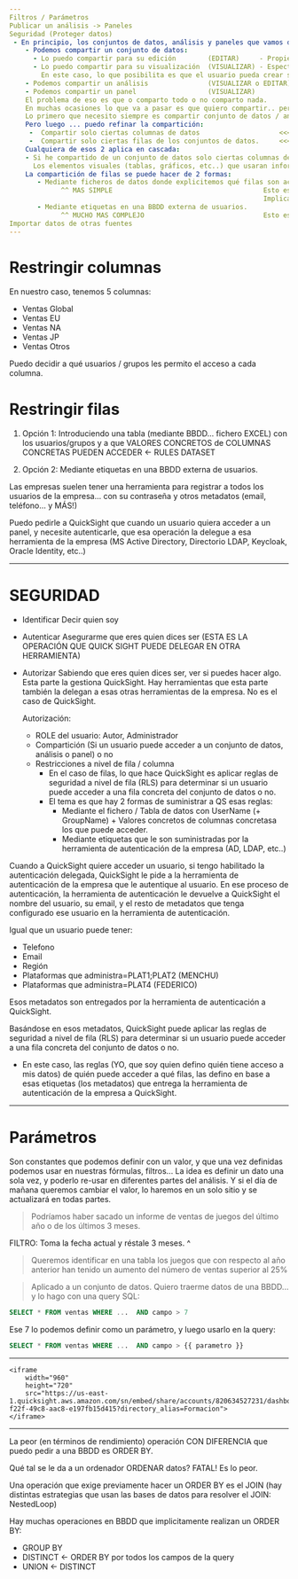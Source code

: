 ```yaml
---
Filtros / Parámetros
Publicar un análisis -> Paneles
Seguridad (Proteger datos)
 - En principio, los conjuntos de datos, análisis y paneles que vamos definiendo en QuickSight son de uso privado. PARA MI! Lo que podemos hacer es compartirlos con otros usuarios:
    - Podemos compartir un conjunto de datos:
      - Lo puedo compartir para su edición        (EDITAR)     - Propietario
      - Lo puedo compartir para su visualización  (VISUALIZAR) - Espectador
        En este caso, lo que posibilita es que el usuario pueda crear sus propios análisis a partir de ese conjunto de datos, o que puedan usar los datos de ese conjunto de datos para enriquecer los datos de otros conjuntos de datos que estén creando otros usuarios.
    - Podemos compartir un análisis               (VISUALIZAR o EDITAR)
    - Podemos compartir un panel                  (VISUALIZAR)
    El problema de eso es que o comparto todo o no comparto nada.
    En muchas ocasiones lo que va a pasar es que quiero compartir.. pero solo parte de los datos.
    Lo primero que necesito siempre es compartir conjunto de datos / análisis / panel.
    Pero luego ... puedo refinar la compartición:
     -  Compartir solo ciertas columnas de datos                    <<<<< MUY FACIL
     -  Compartir solo ciertas filas de los conjuntos de datos.     <<<<< MAS COMPLEJO
    Cualquiera de esos 2 aplica en cascada:
    - Si he compartido de un conjunto de datos solo ciertas columnas de datos... cuando esté en un análisis/panel, donde se use ese conjunto de datos solo podrá ver las columnas que haya compartido a ESE usuario.
      Los elementos visuales (tablas, gráficos, etc..) que usaran información de esas otras columnas que no se han compartido, aparecerá vacías.
    La compartición de filas se puede hacer de 2 formas:
       - Mediante ficheros de datos donde explicitemos qué filas son accesibles por cada usuario / grupo.
             ^^ MAS SIMPLE                                      Esto es menos mantenible en el tiempo
                                                                Implica más trabajo cuando hay cambios 
       - Mediante etiquetas en una BBDD externa de usuarios.
             ^^ MUCHO MAS COMPLEJO                              Esto es más mantenible en el tiempo
Importar datos de otras fuentes
---
```


# Restringir columnas

En nuestro caso, tenemos 5 columnas:
- Ventas Global
- Ventas EU
- Ventas NA
- Ventas JP
- Ventas Otros

Puedo decidir a qué usuarios / grupos les permito el acceso a cada columna.

# Restringir filas

1. Opción 1: Introduciendo una tabla (mediante BBDD... fichero EXCEL) con los usuarios/grupos y a que VALORES CONCRETOS de COLUMNAS CONCRETAS PUEDEN ACCEDER <- RULES DATASET

2. Opción 2: Mediante etiquetas en una BBDD externa de usuarios.


Las empresas suelen tener una herramienta para registrar a todos los usuarios de la empresa... con su contraseña y otros metadatos (email, teléfono... y MÁS!)

Puedo pedirle a QuickSight que cuando un usuario quiera acceder a un panel, y necesite autenticarle, que esa operación la delegue a esa herramienta de la empresa (MS Active Directory, Directorio LDAP, Keycloak, Oracle Identity, etc..)


---

# SEGURIDAD

- Identificar           Decir quien soy
- Autenticar            Asegurarme que eres quien dices ser (ESTA ES LA OPERACIÓN QUE QUICK SIGHT PUEDE DELEGAR EN OTRA HERRAMIENTA)
- Autorizar             Sabiendo que eres quien dices ser, ver si puedes hacer algo.
                        Esta parte la gestiona QuickSight.
                        Hay herramientas que esta parte también la delegan a esas otras herramientas de la empresa. No es el caso de QuickSight.

    Autorización:
    - ROLE del usuario: Autor, Administrador
    - Compartición (Si un usuario puede acceder a un conjunto de datos, análisis o panel) o no
    - Restricciones a nivel de fila / columna
      - En el caso de filas, lo que hace QuickSight es aplicar reglas de seguridad a nivel de fila (RLS) para determinar si un usuario puede acceder a una fila concreta del conjunto de datos o no.
      - El tema es que hay 2 formas de suministrar a QS esas reglas:
        - Mediante el fichero / Tabla de datos con UserName (+ GroupName) + Valores concretos de columnas concretasa los que puede acceder.
        - Mediante etiquetas que le son suministradas por la herramienta de autenticación de la empresa (AD, LDAP, etc..)


Cuando a QuickSight quiere acceder un usuario, si tengo habilitado la autenticación delegada, QuickSight le pide a la herramienta de autenticación de la empresa que le autentique al usuario.
En ese proceso de autenticación, la herramienta de autenticación le devuelve a QuickSight el nombre del usuario, su email, y el resto de metadatos que tenga configurado ese usuario en la herramienta de autenticación.

Igual que un usuario puede tener:
- Telefono
- Email
- Región
- Plataformas que administra=PLAT1;PLAT2 (MENCHU)
- Plataformas que administra=PLAT4       (FEDERICO)

Esos metadatos son entregados por la herramienta de autenticación a QuickSight.

Basándose en esos metadatos, QuickSight puede aplicar las reglas de seguridad a nivel de fila (RLS) para determinar si un usuario puede acceder a una fila concreta del conjunto de datos o no.
- En este caso, las reglas (YO, que soy quien defino quién tiene acceso a mis datos) de quién puede acceder a qué filas, las defino en base a esas etiquetas (los metadatos) que entrega la herramienta de autenticación de la empresa a QuickSight.

---

# Parámetros

Son constantes que podemos definir con un valor, y que una vez definidas podemos usar en nuestras fórmulas, filtros...
La idea es definir un dato una sola vez, y poderlo re-usar en diferentes partes del análisis.
Y si el día de mañana queremos cambiar el valor, lo haremos en un solo sitio y se actualizará en todas partes.

> Podríamos haber sacado un informe de ventas de juegos del último año o de los últimos 3 meses.

FILTRO: Toma la fecha actual y réstale 3 meses.
                                       ^

> Queremos identificar en una tabla los juegos que con respecto al año anterior han tenido un aumento del número de ventas superior al 25%

> Aplicado a un conjunto de datos. Quiero traerme datos de una BBDD... y lo hago con una query SQL:
```sql
SELECT * FROM ventas WHERE ...  AND campo > 7

```

Ese 7 lo podemos definir como un parámetro, y luego usarlo en la query:
```sql
SELECT * FROM ventas WHERE ...  AND campo > {{ parametro }}
```

---


    <iframe
        width="960"
        height="720"
        src="https://us-east-1.quicksight.aws.amazon.com/sn/embed/share/accounts/820634527231/dashboards/fb3fa240-f22f-49c8-aac8-e197fb15d415?directory_alias=Formacion">
    </iframe>

---

La peor (en términos de rendimiento) operación CON DIFERENCIA que puedo pedir a una BBDD es ORDER BY.

Qué tal se le da a un ordenador ORDENAR datos? FATAL! 
Es lo peor.

Una operación que exige previamente hacer un ORDER BY es el JOIN (hay distintas estrategias que usan las bases de datos para resolver el JOIN: NestedLoop)

Hay muchas operaciones en BBDD que implicitamente realizan un ORDER BY:
- GROUP BY
- DISTINCT <- ORDER BY por todos los campos de la query
- UNION <- DISTINCT